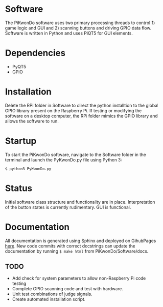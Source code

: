 # Software
The PiKwonDo software uses two primary processing threads to control 1) game logic and GUI and 2) scanning buttons and driving GPIO data flow. Software is written in Python and uses PiQT5 for GUI elements.

# Dependencies
* PyQT5
* GPIO

# Installation
Delete the RPi folder in Software to direct the python installtion to the global GPIO library present on the Raspberry Pi. If testing or modifying the software on a desktop computer, the RPi folder mimics the GPIO library and allows the software to run.

# Startup
To start the PiKwonDo software, navigate to the Software folder in the terminal and launch the PyKwonDo.py file using Python 3:
``` 
$ python3 PyKwonDo.py
```

# Status
Initial software class structure and functionality are in place. Interpretation of the button states is currently rudimentary. GUI is functional.

# Documentation
All documentation is generated using Sphinx and deployed on GihubPages [here]( https://wright4thejob.github.io/PiKwonDo/build/html/index.html). New code commits with correct docstrings can update the documentation by running ```$ make html``` from PiKwonDo/Software/docs.

## TODO
* Add check for system parameters to allow non-Raspberry Pi code testing
* Complete GPIO scanning code and test with hardware.
* Unit test combinations of judge signals.
* Create automated installation script.
